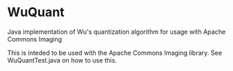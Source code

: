 # WuQuant
Java implementation of Wu's quantization algorithm for usage with Apache Commons Imaging

This is inteded to be used with the Apache Commons Imaging library. See WuQuantTest.java on how to use this.
